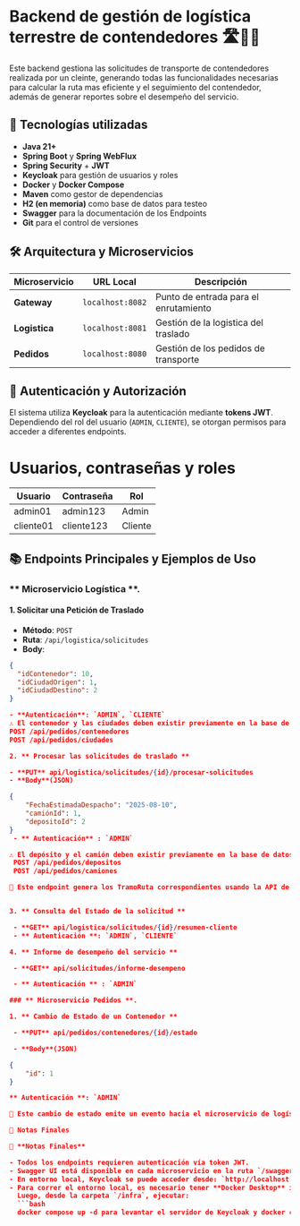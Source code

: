 # Backend de gestión de logística terrestre de contendedores 🛣️🚚📍

Este backend gestiona las solicitudes de transporte de contendedores realizada por un cleinte, generando todas las funcionalidades necesarias para calcular la ruta mas eficiente y el seguimiento del contendedor, además de generar reportes sobre el desempeño del servicio.

## 🧪 Tecnologías utilizadas

- **Java 21+**
- **Spring Boot** y **Spring WebFlux**
- **Spring Security** + **JWT**
- **Keycloak** para gestión de usuarios y roles
- **Docker** y **Docker Compose**
- **Maven** como gestor de dependencias
- **H2 (en memoria)** como base de datos para testeo
- **Swagger** para la documentación de los Endpoints
- **Git** para el control de versiones

## 🛠️ Arquitectura y Microservicios

| Microservicio     | URL Local         | Descripción                                 |
|-------------------|-------------------|---------------------------------------------|
| **Gateway**       | `localhost:8082`  | Punto de entrada para el enrutamiento       |
| **Logistica**     | `localhost:8081`  | Gestión de la logistica del traslado        |
| **Pedidos**       | `localhost:8080`  | Gestión de los pedidos de transporte        |

## 🔑 Autenticación y Autorización

El sistema utiliza **Keycloak** para la autenticación mediante **tokens JWT**. Dependiendo del rol del usuario (`ADMIN`, `CLIENTE`), se otorgan permisos para acceder a diferentes endpoints.

# Usuarios, contraseñas y roles

| Usuario  | Contraseña         | Rol      |
|----------|--------------------|----------|
| admin01  | admin123           | Admin    |
| cliente01| cliente123         | Cliente  |

## 📚 Endpoints Principales y Ejemplos de Uso

### ** Microservicio Logística **.


#### 1. Solicitar una Petición de Traslado

- **Método**: `POST`
- **Ruta**: `/api/logistica/solicitudes`
- **Body**:
```json
{
  "idContenedor": 10,
  "idCiudadOrigen": 1,
  "idCiudadDestino": 2
}

- **Autenticación**: `ADMIN`, `CLIENTE`
⚠️ El contenedor y las ciudades deben existir previamente en la base de datos. Se pueden crear desde el Microservicio de Pedidos:
POST /api/pedidos/contenedores
POST /api/pedidos/ciudades

2. ** Procesar las solicitudes de traslado **

- **PUT** api/logistica/solicitudes/{id}/procesar-solicitudes
- **Body**(JSON)

{
    "FechaEstimadaDespacho": "2025-08-10",
    "camiónId": 1,
    "depositoId": 2
}
 - ** Autenticación** : `ADMIN`

⚠️ El depósito y el camión deben existir previamente en la base de datos. Se crean desde:
 POST /api/pedidos/depositos
 POST /api/pedidos/camiones

🔄 Este endpoint genera los TramoRuta correspondientes usando la API de Google Distance Matrix, estableciendo fechas estimadas de llegada/salida y costos.


3. ** Consulta del Estado de la solicitud **

 - **GET** api/logistica/solicitudes/{id}/resumen-cliente
 - ** Autenticación **: `ADMIN`, `CLIENTE`

4. ** Informe de desempeño del servicio **

 - **GET** api/solicitudes/informe-desempeno

 - ** Autenticación ** : `ADMIN`

### ** Microservicio Pedidos **.

1. ** Cambio de Estado de un Contenedor **

 - **PUT** api/pedidos/contenedores/{id}/estado

 - **Body**(JSON)

{
    "id": 1 
}

** Autenticación **: `ADMIN`

📡 Este cambio de estado emite un evento hacia el microservicio de logística para actualizar fechas reales y estado de la solicitud asociada.

📌 Notas Finales

📌 **Notas Finales**

- Todos los endpoints requieren autenticación vía token JWT.
- Swagger UI está disponible en cada microservicio en la ruta `/swagger-ui.html` (si está habilitado).
- En entorno local, Keycloak se puede acceder desde: `http://localhost:8083`.
- Para correr el entorno local, es necesario tener **Docker Desktop** instalado.  
  Luego, desde la carpeta `/infra`, ejecutar:
  ```bash
  docker compose up -d para levantar el servidor de Keycloak y docker compose down para deternerlo.
